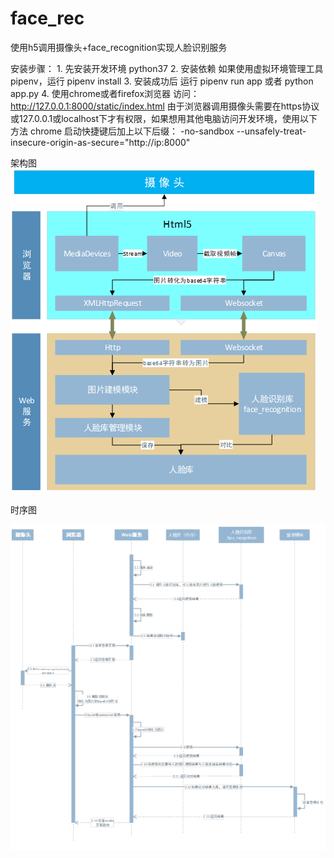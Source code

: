 # face_rec
使用h5调用摄像头+face_recognition实现人脸识别服务

安装步骤：
1.
先安装开发环境 python37
2.
安装依赖 如果使用虚拟环境管理工具pipenv，运行 pipenv install 
3.
安装成功后 运行 pipenv run app 或者 python app.py
4.
使用chrome或者firefox浏览器 访问：http://127.0.0.1:8000/static/index.html
由于浏览器调用摄像头需要在https协议或127.0.0.1或localhost下才有权限，如果想用其他电脑访问开发环境，使用以下方法
chrome 启动快捷键后加上以下后缀：
-no-sandbox --unsafely-treat-insecure-origin-as-secure="http://ip:8000"

架构图
<img src="public/架构图.PNG">

时序图

<img src="public/时序图.PNG">
